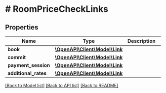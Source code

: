 # # RoomPriceCheckLinks

## Properties

Name | Type | Description | Notes
------------ | ------------- | ------------- | -------------
**book** | [**\OpenAPI\Client\Model\Link**](Link.md) |  | [optional]
**commit** | [**\OpenAPI\Client\Model\Link**](Link.md) |  | [optional]
**payment_session** | [**\OpenAPI\Client\Model\Link**](Link.md) |  | [optional]
**additional_rates** | [**\OpenAPI\Client\Model\Link**](Link.md) |  | [optional]

[[Back to Model list]](../../README.md#models) [[Back to API list]](../../README.md#endpoints) [[Back to README]](../../README.md)
